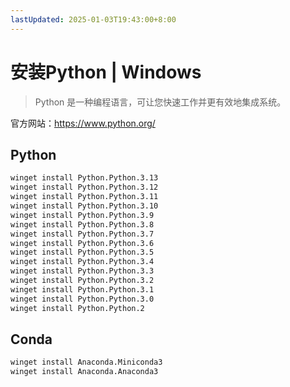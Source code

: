 ```yaml
---
lastUpdated: 2025-01-03T19:43:00+8:00
---
```


# 安装Python | Windows

> Python 是一种编程语言，可让您快速工作并更有效地集成系统。

官方网站：<https://www.python.org/>

## Python

```bash
winget install Python.Python.3.13
winget install Python.Python.3.12
winget install Python.Python.3.11
winget install Python.Python.3.10
winget install Python.Python.3.9
winget install Python.Python.3.8
winget install Python.Python.3.7
winget install Python.Python.3.6
winget install Python.Python.3.5
winget install Python.Python.3.4
winget install Python.Python.3.3
winget install Python.Python.3.2
winget install Python.Python.3.1
winget install Python.Python.3.0
winget install Python.Python.2
```

## Conda

```bash
winget install Anaconda.Miniconda3
winget install Anaconda.Anaconda3
```